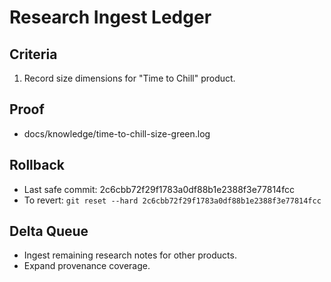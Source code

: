 # Research Ingest Ledger

## Criteria

1. Record size dimensions for "Time to Chill" product.

## Proof

- docs/knowledge/time-to-chill-size-green.log

## Rollback

- Last safe commit: 2c6cbb72f29f1783a0df88b1e2388f3e77814fcc
- To revert: `git reset --hard 2c6cbb72f29f1783a0df88b1e2388f3e77814fcc`

## Delta Queue

- Ingest remaining research notes for other products.
- Expand provenance coverage.
